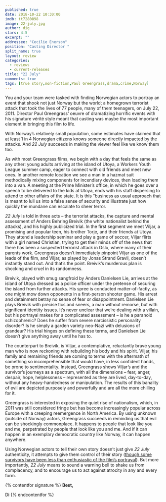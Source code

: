 ```yaml
---
published: true
date: 2018-10-22 10:30:00
imdb: tt7280898
image: 22-july.jpg
author: dig
stars: 4.5
excerpt: ""
addressee: "Cecilie Enerson"
position: "Casting Director	"
split_name: true
layout: review
categories: 
  - reviews
  - current-releases
title: "22 July"
comments: true
tags: [true story,non-fiction,Paul Greengrass,drama,crime,Norway]
---
```

You and your team were tasked with finding Norwegian actors to portray an event that shook not just Norway but the world; a homegrown terrorist attack that took the lives of 77 people, many of them teenagers, on July 22, 2011. Director Paul Greengrass’ oeuvre of dramatizing horrific events with his signature vérité style meant that casting was maybe _the_ most important element in bringing this film to life.

With Norway’s relatively small population, some estimates have claimed that at least 1 in 4 Norwegian citizens knows someone directly impacted by the attacks. And _22 July_ succeeds in making the viewer feel like we know them too.

As with most Greengrass films, we begin with a day that feels the same as any other: young adults arriving at the island of Utoya, a Workers Youth League summer camp, eager to connect with old friends and meet new ones. In another remote location we see a man in a hazmat suit methodically mixing components for incendiary devices, then loading them into a van. A meeting at the Prime Minister’s office, in which he goes over a speech to be delivered to the kids at Utoya, ends with his staff dispersing to attend to other affairs of the state. It is this “business as usual approach that is meant to lull us into a false sense of security and illustrate just how quickly the mundane can escalate to sheer terror.

_22 July_ is told in three acts – the terrorist attacks, the capture and mental assessment of Anders Behring Breivik (the white nationalist behind the attacks), and his highly publicized trial. In the first segment we meet Viljar, a promising and popular teen, his brother Torje, and their friends at Utoya. They attend a leadership seminar and play a game of soccer, Viljar flirts with a girl named Christian, trying to get their minds off of the news that there has been a suspected terrorist attack in Oslo, where many of their parents work. Greengrass doesn’t immediately pinpoint Viljar as one of the leads of the film, and Viljar, as played by Jonas Strand Gravli, doesn’t instantly stand out. And that’s the point. Breivik’s murderous plan is shocking and cruel in its randomness.

Breivik, played with smug sangfroid by Anders Danielsen Lie, arrives at the island of Utoya dressed as a police officer under the pretense of securing the island from further attacks. His spree is conducted matter-of-factly, as one might mow down opponents in a first-person shooter game. His arrest and detainment betray no sense of fear or disappointment. Danielsen Lie plays Breivik with precise tics and sneers, a man without remorse, but with significant identity issues. It’s never unclear that we’re dealing with a villain, but his portrayal makes for a complicated assessment – is he a paranoid schizophrenic? Does he suffer from severe narcissistic personality disorder? Is he simply a garden variety neo-Nazi with delusions of grandeur? His trial hinges on defining these terms, and Danielsen Lie doesn’t give anything away until he has to.

The counterpart to Breivik, is Viljar, a contemplative, reluctantly brave young man who is now reckoning with rebuilding his body and his spirit. Viljar, his family and remaining friends are coming to terms with the aftermath of something so incomprehensible that would have, in less confident hands, be prone to sentimentality. Instead, Greengrass shows Viljar’s and the survivor’s journeys as a spectrum, with all the dimensions – fear, anger, despair, hope, helplessness – represented as they are lived, day-to-day, without any heavy-handedness or manipulation. The results of this banality of evil are depicted purposely and powerfully and are all the more chilling for it.

Greengrass is interested in exposing the quiet rise of nationalism, which, in 2011 was still considered fringe but has become increasingly popular across Europe with a creeping reemergence in North America. By using unknown (outside of Norway) actors, Greengrass succeeds in reminding us that evil can be shockingly commonplace. It happens to people that look like you and me, perpetrated by people that look like you and me. And if it can happen in an exemplary democratic country like Norway, it can happen anywhere.

Using Norwegian actors to tell their own story doesn’t just give _22 July_ authenticity, it attempts to give them control of their story ([though some survivors have been less than enthusiastic of the film’s portrayal](https://www.news.com.au/entertainment/movies/new-movies/norway-massacre-film-22-july-misses-the-point-survivor-says/news-story/c2c779b89d217810f00e3bd5a949b226)). But more importantly, _22 July_ means to sound a warning bell to shake us from complacency, and to encourage us to act against atrocity in any and every form.

{% contentfor signature %}
**Best,**

Di
{% endcontentfor %}